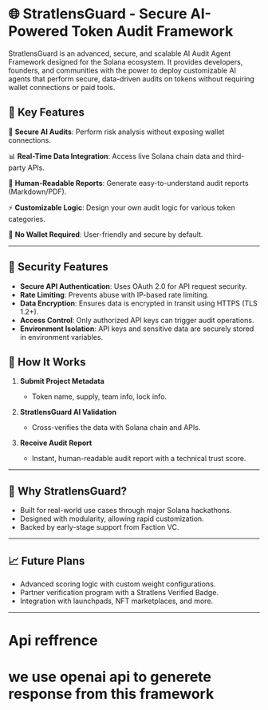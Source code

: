 # 🌐 StratlensGuard - Secure AI-Powered Token Audit Framework

StratlensGuard is an advanced, secure, and scalable AI Audit Agent Framework designed for the Solana ecosystem. It provides developers, founders, and communities with the power to deploy customizable AI agents that perform secure, data-driven audits on tokens without requiring wallet connections or paid tools.

## 🚀 Key Features

🔐 **Secure AI Audits**: Perform risk analysis without exposing wallet connections.

📊 **Real-Time Data Integration**: Access live Solana chain data and third-party APIs.

📑 **Human-Readable Reports**: Generate easy-to-understand audit reports (Markdown/PDF).

⚡ **Customizable Logic**: Design your own audit logic for various token categories.

🚫 **No Wallet Required**: User-friendly and secure by default.

---

## 🔐 Security Features

* **Secure API Authentication**: Uses OAuth 2.0 for API request security.
* **Rate Limiting**: Prevents abuse with IP-based rate limiting.
* **Data Encryption**: Ensures data is encrypted in transit using HTTPS (TLS 1.2+).
* **Access Control**: Only authorized API keys can trigger audit operations.
* **Environment Isolation**: API keys and sensitive data are securely stored in environment variables.

## 🌟 How It Works

1. **Submit Project Metadata**

   * Token name, supply, team info, lock info.

2. **StratlensGuard AI Validation**

   * Cross-verifies the data with Solana chain and APIs.

3. **Receive Audit Report**

   * Instant, human-readable audit report with a technical trust score.

---

## 🌱 Why StratlensGuard?

* Built for real-world use cases through major Solana hackathons.
* Designed with modularity, allowing rapid customization.
* Backed by early-stage support from Faction VC.

---

## 📈 Future Plans

* Advanced scoring logic with custom weight configurations.
* Partner verification program with a Stratlens Verified Badge.
* Integration with launchpads, NFT marketplaces, and more.

---

# Api reffrence
# we use openai api to generete response from this framework
